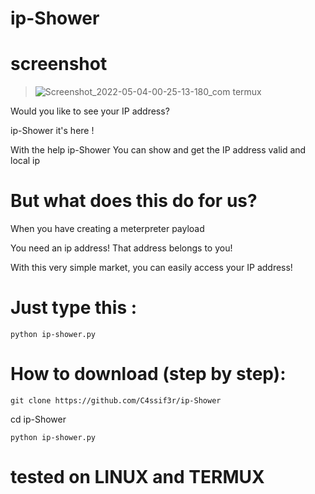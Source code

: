 # ip-Shower

# screenshot

> ![Screenshot_2022-05-04-00-25-13-180_com termux](https://user-images.githubusercontent.com/79422726/166555607-f3a07b65-755a-485f-beb3-632a12619a7c.jpg)


Would you like to see your IP address?

ip-Shower it's here !

With the help ip-Shower You can show and get the IP address valid and local ip

# But what does this do for us?

  When you have creating a meterpreter payload 

  You need an ip address! That address belongs to you!

  With this very simple market, you can easily access your IP address!

# Just type this :

`python ip-shower.py`

# How to download (step by step):

    git clone https://github.com/C4ssif3r/ip-Shower

   cd ip-Shower


    python ip-shower.py


# tested on LINUX and TERMUX
